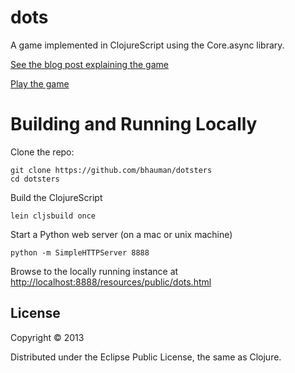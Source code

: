 # dots

A game implemented in ClojureScript using the Core.async library.

[See the blog post explaining the game](http://rigsomelight.com/2013/08/12/clojurescript-core-async-dots-game.html)

[Play the game](http://rigsomelight.com/dotsters)

# Building and Running Locally

Clone the repo:
```
git clone https://github.com/bhauman/dotsters
cd dotsters
```
Build the ClojureScript
```
lein cljsbuild once
```
Start a Python web server (on a mac or unix machine)
```
python -m SimpleHTTPServer 8888
```
Browse to the locally running instance at [http://localhost:8888/resources/public/dots.html](http://localhost:8888/resources/public/dots.html)

## License

Copyright © 2013

Distributed under the Eclipse Public License, the same as Clojure.
